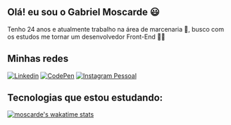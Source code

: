 ## Olá! eu sou o Gabriel Moscarde 😃
Tenho 24 anos e atualmente trabalho na área de marcenaria 🔨, busco com os estudos me tornar um desenvolvedor Front-End 👨‍💻

## Minhas redes
[![Linkedin](https://img.shields.io/badge/LinkedIn-0077B5?style=for-the-badge&logo=linkedin&logoColor=white)](https://www.linkedin.com/in/gabrielmoscarde/)
[![CodePen](https://img.shields.io/badge/CodePen-white?style=for-the-badge&logo=codepen&logoColor=black)](https://codepen.io/moscarde)
[![Instagram Pessoal](https://img.shields.io/badge/Instagram-E4405F?style=for-the-badge&logo=instagram&logoColor=black)](https://www.instagram.com/gabrielmoscarde/)

<!--![Moscarde's GitHub stats](https://github-readme-stats.vercel.app/api?username=moscarde&show_icons=true&theme=radical)-->
## Tecnologias que estou estudando:

[![moscarde's wakatime stats](https://github-readme-stats.vercel.app/api/wakatime?username=moscarde)](https://github-readme-stats.vercel.app/api/wakatime?username=moscarde)


